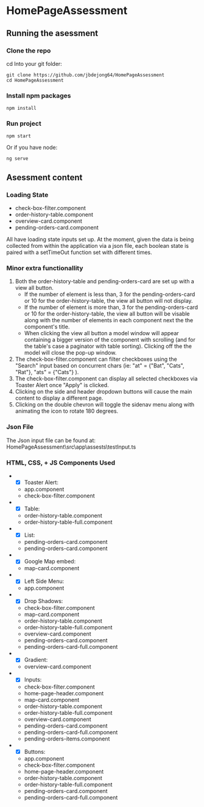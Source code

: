 # HomePageAssessment
 
## Running the asessment

### Clone the repo

cd Into your git folder:

```shell
git clone https://github.com/jbdejong64/HomePageAssessment
cd HomePageAssessment
```

### Install npm packages

```shell
npm install
```

### Run project

```shell
npm start
```

Or if you have node:

```shell
ng serve
```
## Asessment content

### Loading State

* check-box-filter.component
* order-history-table.component
* overview-card.component
* pending-orders-card.component

All have loading state inputs set up. At the moment, given the data is being collected from within the application via a json file, each boolean state is paired with a setTimeOut function set with different times.

### Minor extra functionallity

1. Both the order-history-table and pending-orders-card are set up with a view all button.
   * If the number of element is less than, 3 for the pending-orders-card or 10 for the order-history-table, the view all button will not display.
   * If the number of element is more than, 3 for the pending-orders-card or 10 for the order-history-table, the view all button will be visable along with the number of elements in each component next the the component's title.
   * When clicking the view all button a model window will appear containing a bigger version of the component with scrolling (and for the table's case a paginator with table sorting). Clicking off the the model will close the pop-up window.
 2. The check-box-filter.component can filter checkboxes using the "Search" input based on concurrent chars (ie: "at" = {"Bat", "Cats", "Rat"}, "ats" = {"Cats"} ).
 3. The check-box-filter.component can display all selected checkboxes via Toaster Alert once "Apply" is clicked.
 4. Clicking on the side and header dropdown buttons will cause the main content to display a different page.
 5. Clicking on the double chevron will toggle the sidenav menu along with animating the icon to rotate 180 degrees.

### Json File

The Json input file can be found at: HomePageAssessment\src\app\assests\testInput.ts

### HTML, CSS, + JS Components Used

* - [x] Toaster Alert:
  * app.component
  * check-box-filter.component
* - [x] Table:
  * order-history-table.component
  * order-history-table-full.component
* - [x] List:
  * pending-orders-card.component
  * pending-orders-card.component
* - [x] Google Map embed:
  * map-card.component
* - [x] Left Side Menu:
  * app.component
* - [x] Drop Shadows:
  * check-box-filter.component
  * map-card.component
  * order-history-table.component
  * order-history-table-full.component
  * overview-card.component
  * pending-orders-card.component
  * pending-orders-card-full.component
* - [x] Gradient:
  * overview-card.component
* - [x] Inputs:
  * check-box-filter.component
  * home-page-header.component
  * map-card.component
  * order-history-table.component
  * order-history-table-full.component
  * overview-card.component
  * pending-orders-card.component
  * pending-orders-card-full.component
  * pending-orders-items.component
* - [x] Buttons:
  * app.component
  * check-box-filter.component
  * home-page-header.component
  * order-history-table.component
  * order-history-table-full.component
  * pending-orders-card.component
  * pending-orders-card-full.component
